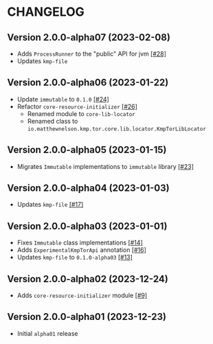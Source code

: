 # CHANGELOG

## Version 2.0.0-alpha07 (2023-02-08)
 - Adds `ProcessRunner` to the "public" API for jvm [[#28]][28]
 - Updates `kmp-file`

## Version 2.0.0-alpha06 (2023-01-22)
 - Update `immutable` to `0.1.0` [[#24]][24]
 - Refactor `core-resource-initializer` [[#26]][26]
     - Renamed module to `core-lib-locator`
     - Renamed class to `io.matthewnelson.kmp.tor.core.lib.locator.KmpTorLibLocator`

## Version 2.0.0-alpha05 (2023-01-15)
 - Migrates `Immutable` implementations to `immutable` library [[#23]][23]

## Version 2.0.0-alpha04 (2023-01-03)
 - Updates `kmp-file` [[#17]][17]

## Version 2.0.0-alpha03 (2023-01-01)
 - Fixes `Immutable` class implementations [[#14]][14]
 - Adds `ExperimentalKmpTorApi` annotation [[#16]][16]
 - Updates `kmp-file` to `0.1.0-alpha03` [[#13]][13]

## Version 2.0.0-alpha02 (2023-12-24)
 - Adds `core-resource-initializer` module [[#9]][9]

## Version 2.0.0-alpha01 (2023-12-23)
 - Initial `alpha01` release

[9]: https://github.com/05nelsonm/kmp-tor-core/pull/9
[13]: https://github.com/05nelsonm/kmp-tor-core/pull/13
[14]: https://github.com/05nelsonm/kmp-tor-core/pull/14
[16]: https://github.com/05nelsonm/kmp-tor-core/pull/16
[17]: https://github.com/05nelsonm/kmp-tor-core/pull/17
[23]: https://github.com/05nelsonm/kmp-tor-core/pull/23
[24]: https://github.com/05nelsonm/kmp-tor-core/pull/24
[26]: https://github.com/05nelsonm/kmp-tor-core/pull/26
[28]: https://github.com/05nelsonm/kmp-tor-core/pull/28
